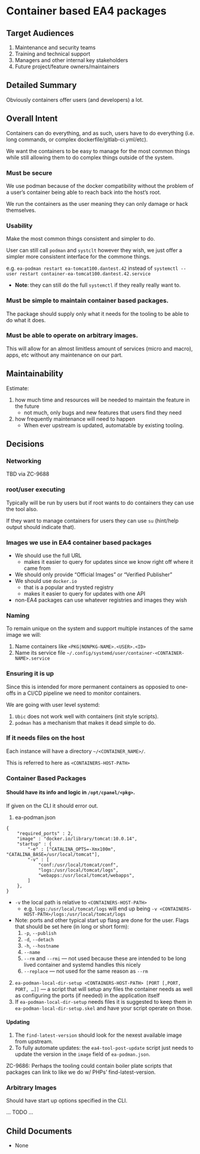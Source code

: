 # Container based EA4 packages

## Target Audiences

1. Maintenance and security teams
2. Training and technical support
3. Managers and other internal key stakeholders
4. Future project/feature owners/maintainers

## Detailed Summary

Obviously containers offer users (and developers) a lot.

## Overall Intent

Containers can do everything, and as such, users have to do everything (i.e. long commands, or complex dockerfile/gitlab-ci.yml/etc).

We want the containers to be easy to manage for the most common things while still allowing them to do complex things outside of the system.

### Must be secure

We use podman because of the docker compatibility without the problem of a user’s container being able to reach back into the host’s root.

We run the containers as the user meaning they can only damage or hack themselves.

### Usability

Make the most common things consistent and simpler to do.

User can still call `podman` and `systclt` however they wish, we just offer a simpler more consistent interface for the commone things.

e.g. `ea-podman restart ea-tomcat100.dantest.42` instead of `systemctl --user restart container-ea-tomcat100.dantest.42.service`
* **Note**: they can still do the full `systemctl` if they really really want to.

### Must be simple to maintain container based packages.

The package should supply only what it needs for the tooling to be able to do what it does.

### Must be able to operate on arbitrary images.

This will allow for an almost limitless amount of services (micro and macro), apps, etc without any maintenance on our part.

## Maintainability

Estimate:

1. how much time and resources will be needed to maintain the feature in the future
    * not much, only bugs and new features that users find they need
2. how frequently maintenance will need to happen
    * When ever upstream is updated, automatable by existing tooling.

## Decisions

### Networking

TBD via ZC-9688

### root/user executing

Typically will be run by users but if root wants to do containers they can use the tool also.

If they want to manage containers for users they can use `su` (hint/help output should indicate that).

### Images we use in EA4 container based packages

* We should use the full URL
  * makes it easier to query for updates since we know right off where it came from
* We should only provide “Official Images” or “Verified Publisher”
* We should use `docker.io`
  * that is a popular and trysted registry
  * makes it easier to query for updates with one API
* non-EA4 packages can use whatever registries and images they wish

### Naming

To remain unique on the system and support multiple instances of the same image we will:

1. Name containers like `<PKG|NONPKG-NAME>.<USER>.<ID>`
2. Name its service file `~/.config/systemd/user/container-<CONTAINER-NAME>.service`

### Ensuring it is up

Since this is intended for more permanent containers as opposied to one-offs in a CI/CD pipeline we need to monitor containers.

We are going with user level systemd:

1. `Ubic` does not work well with containers (init style scripts).
2. `podman` has a mechanism that makes it dead simple to do.

### If it needs files on the host

Each instance will have a directory `~/<CONTAINER_NAME>/`.

This is referred to here as `<CONTAINERS-HOST-PATH>`

### Container Based Packages

#### Should have its info and logic in `/opt/cpanel/<pkg>`.

If given on the CLI it should error out.

1. ea-podman.json
```
{
    "required_ports" : 2,
    "image" : "docker.io/library/tomcat:10.0.14",
    "startup" : {
        "-e" : ["CATALINA_OPTS=-Xmx100m", "CATALINA_BASE=/usr/local/tomcat"],
        "-v" : [
            "conf:/usr/local/tomcat/conf",
            "logs:/usr/local/tomcat/logs",
            "webapps:/usr/local/tomcat/webapps",
        ]
    },
}
```
   * `-v` the local path is relative to `<CONTAINERS-HOST-PATH>`
      * e.g. `logs:/usr/local/tomcat/logs` will end up being `-v <CONTAINERS-HOST-PATH>/logs:/usr/local/tomcat/logs`
   * Note: ports and other typical start up flasg are done for the user. Flags that should be set here (in long or short form):
      1. `-p`, `--publish`
      2. `-d`, `--detach`
      3. `-h`, `--hostname`
      4. `--name`
      5. `--rm` and `--rmi` — not used because these are intended to be long lived container and systemd handles this nicely
      6. `--replace` — not used for the same reason as `--rm`
2. `ea-podman-local-dir-setup <CONTAINERS-HOST-PATH> [PORT [,PORT, PORT, …]]` — a script that will setup any files the container needs as well as configuring the ports (if needed) in the application itself
3. If `ea-podman-local-dir-setup` needs files it is suggested to keep them in `ea-podman-local-dir-setup.skel` and have your script operate on those.

#### Updating

1. The `find-latest-version` should look for the nexest available image from upstream.
2. To fully automate updates: the `ea4-tool-post-update` script just needs to update the version in the `image` field of `ea-podman.json`.

ZC-9686: Perhaps the tooling could contain boiler plate scripts that packages can link to like we do w/ PHPs’ find-latest-version.

### Arbitrary Images

Should have start up options specified in the CLI.

… TODO …

## Child Documents

* None
